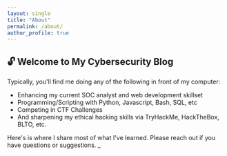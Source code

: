 ```yaml
---
layout: single
title: "About"
permalink: /about/
author_profile: true
---
```


## 🔓 Welcome to My Cybersecurity Blog

Typically, you'll find me doing any of the following in front of my computer:

 - Enhancing my current SOC analyst and web development skillset
 - Programming/Scripting with Python, Javascript, Bash, SQL, etc
 - Competing in CTF Challenges
 - And sharpening my ethical hacking skills via TryHackMe, HackTheBox, BLTO, etc.

Here's is where I share most of what I've learned. Please reach out if you have questions or suggestions. 
_
